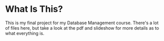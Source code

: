 # What Is This?
This is my final project for my Database Management course. There's a lot of files here, but take a look at the pdf and slideshow for more details as to what everything is.